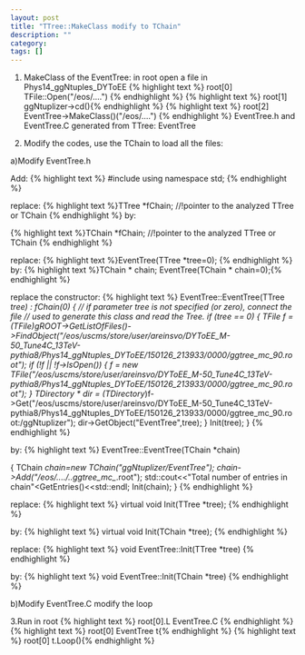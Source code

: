 ```yaml
---
layout: post
title: "TTree::MakeClass modify to TChain"
description: ""
category: 
tags: []
---
```



1. MakeClass of the EventTree:
in root open a file in Phys14_ggNtuples_DYToEE
{% highlight text %} root[0] TFile::Open("/eos/....") {% endhighlight %}
{% highlight text %} root[1] ggNtuplizer->cd(){% endhighlight %}
{% highlight text %} root[2] EventTree->MakeClass()("/eos/....") {% endhighlight %}
EventTree.h and EventTree.C generated from TTree: EventTree


2. Modify the codes, use the TChain to load all the files:

a)Modify EventTree.h

Add:
{% highlight text %}
#include<iostream>
using namespace std;
{% endhighlight %}

replace:
{% highlight text %}TTree    *fChain;   //!pointer to the analyzed TTree or TChain
 {% endhighlight %}
by:

{% highlight text %}TChain    *fChain;   //!pointer to the analyzed TTree or TChain
{% endhighlight %}

replace:
{% highlight text %}EventTree(TTree *tree=0); {% endhighlight %}
by:
{% highlight text %}TChain * chain; EventTree(TChain * chain=0);{% endhighlight %}

replace the constructor:
{% highlight text %}
EventTree::EventTree(TTree *tree) : fChain(0)
{
// if parameter tree is not specified (or zero), connect the file
// used to generate this class and read the Tree.
if (tree == 0) {
TFile *f = (TFile*)gROOT->GetListOfFiles()->FindObject("/eos/uscms/store/user/areinsvo/DYToEE_M-50_Tune4C_13TeV-pythia8/Phys14_ggNtuples_DYToEE/150126_213933/0000/ggtree_mc_90.root");
if (!f || !f->IsOpen()) {
f = new TFile("/eos/uscms/store/user/areinsvo/DYToEE_M-50_Tune4C_13TeV-pythia8/Phys14_ggNtuples_DYToEE/150126_213933/0000/ggtree_mc_90.root");
}
TDirectory * dir = (TDirectory*)f->Get("/eos/uscms/store/user/areinsvo/DYToEE_M-50_Tune4C_13TeV-pythia8/Phys14_ggNtuples_DYToEE/150126_213933/0000/ggtree_mc_90.root:/ggNtuplizer");
dir->GetObject("EventTree",tree);
}
Init(tree);
} 
{% endhighlight %}

by:
{% highlight text %}
EventTree::EventTree(TChain *chain)

{
TChain *chain=new TChain("ggNtuplizer/EventTree");
chain->Add("/eos/..../..ggtree_mc_*.root");
std::cout<<"Total number of entries in chain"<<chain->GetEntries()<<std::endl;
Init(chain);
}
{% endhighlight %}

replace:
{% highlight text %}
virtual void Init(TTree *tree);
{% endhighlight %}

by:
{% highlight text %}
virtual void Init(TChain *tree);
{% endhighlight %}

replace:
{% highlight text %}
 void EventTree::Init(TTree *tree)
{% endhighlight %}

by:
{% highlight text %}
 void EventTree::Init(TChain *tree)
{% endhighlight %}


b)Modify EventTree.C
modify the loop

3.Run
in root
{% highlight text %} root[0].L EventTree.C {% endhighlight %}
{% highlight text %} root[0] EventTree t{% endhighlight %}
{% highlight text %} root[0] t.Loop(){% endhighlight %}



